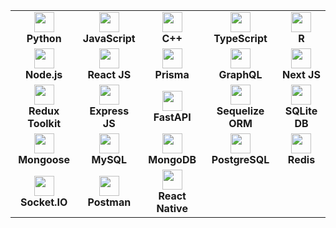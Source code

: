 <table>
  <tr>
    <td align="center"><img src="https://cdn.jsdelivr.net/gh/devicons/devicon/icons/python/python-original.svg" width="32"/><br><b>Python</b></td>
    <td align="center"><img src="https://cdn.jsdelivr.net/gh/devicons/devicon/icons/javascript/javascript-original.svg" width="32"/><br><b>JavaScript</b></td>
    <td align="center"><img src="https://cdn.jsdelivr.net/gh/devicons/devicon/icons/cplusplus/cplusplus-original.svg" width="32"/><br><b>C++</b></td>
    <td align="center"><img src="https://cdn.jsdelivr.net/gh/devicons/devicon/icons/typescript/typescript-original.svg" width="32"/><br><b>TypeScript</b></td>
    <td align="center"><img src="https://cdn.jsdelivr.net/gh/devicons/devicon/icons/r/r-original.svg" width="32"/><br><b>R</b></td>
  </tr>
  <tr>
    <td align="center"><img src="https://cdn.jsdelivr.net/gh/devicons/devicon/icons/nodejs/nodejs-original.svg" width="32"/><br><b>Node.js</b></td>
    <td align="center"><img src="https://cdn.jsdelivr.net/gh/devicons/devicon/icons/react/react-original.svg" width="32"/><br><b>React JS</b></td>
        <td align="center"><img src="https://cdn.jsdelivr.net/gh/devicons/devicon/icons/prisma/prisma-original.svg" width="32"/><br><b>Prisma</b></td>
            <td align="center"><img src="https://cdn.jsdelivr.net/gh/devicons/devicon/icons/graphql/graphql-plain.svg" width="32"/><br><b>GraphQL</b></td>
    <td align="center"><img src="https://cdn.jsdelivr.net/gh/devicons/devicon/icons/nextjs/nextjs-original.svg" width="32"/><br><b>Next JS</b></td>

  </tr>
  <tr>
    <td align="center"><img src="https://redux.js.org/img/redux.svg" width="32"/><br><b>Redux Toolkit</b></td>
    <td align="center"><img src="https://cdn.jsdelivr.net/gh/devicons/devicon/icons/express/express-original.svg" width="32"/><br><b>Express JS</b></td>
    <td align="center"><img src="https://cdn.jsdelivr.net/gh/devicons/devicon/icons/fastapi/fastapi-original.svg" width="32"/><br><b>FastAPI</b></td>
    <td align="center"><img src="https://cdn.jsdelivr.net/gh/devicons/devicon/icons/sequelize/sequelize-original.svg" width="32"/><br><b>Sequelize ORM</b></td>
          <td align="center"><img src="https://cdn.jsdelivr.net/gh/devicons/devicon/icons/sqlite/sqlite-original.svg" width="32"/><br><b>SQLite DB</b></td>
  </tr>
  <tr>
    <td align="center"><img src="https://cdn.jsdelivr.net/gh/devicons/devicon/icons/mongoose/mongoose-original.svg" width="32"/><br><b>Mongoose</b></td>
    <td align="center"><img src="https://cdn.jsdelivr.net/gh/devicons/devicon/icons/mysql/mysql-original.svg" width="32"/><br><b>MySQL</b></td>
    <td align="center"><img src="https://cdn.jsdelivr.net/gh/devicons/devicon/icons/mongodb/mongodb-original.svg" width="32"/><br><b>MongoDB</b></td>
    <td align="center"><img src="https://cdn.jsdelivr.net/gh/devicons/devicon/icons/postgresql/postgresql-original.svg" width="32"/><br><b>PostgreSQL</b></td>
        <td align="center"><img src="https://cdn.jsdelivr.net/gh/devicons/devicon/icons/redis/redis-original.svg" width="32"/><br><b>Redis</b></td>
  </tr>
  <tr>
    <td align="center"><img src="https://cdn.jsdelivr.net/gh/devicons/devicon/icons/socketio/socketio-original.svg" width="32"/><br><b>Socket.IO</b></td>
    <td align="center"><img src="https://www.vectorlogo.zone/logos/getpostman/getpostman-icon.svg" width="32"/><br><b>Postman</b></td>
        <td align="center"><img src="https://cdn.jsdelivr.net/gh/devicons/devicon/icons/react/react-original.svg" width="32"/><br><b>React Native</b></td>
  </tr>
</table>

